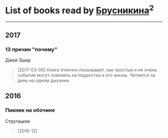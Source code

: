 # List of books read by [Брусникина](http://vk.com/id374307269)<sup>2</sup>
---

## 2017

### 13 причин "почему"
Джей Эшер
> [2017-03-06] Книга отлично показывает, как простые и не очень события могут повлиять на подростка и его жизнь. Читается за день на одном дыхании



## 2016

### Пикник на обочине
Стругацкие
> [2016-12] 



